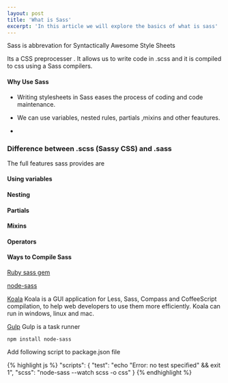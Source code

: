 ```yaml
---
layout: post
title: 'What is Sass'
excerpt: 'In this article we will explore the basics of what is sass'
---
```

Sass is abbrevation for Syntactically Awesome Style Sheets

Its a CSS preprocesser . It allows us to write code in .scss and it is compiled to css using a Sass compilers.

#### Why Use Sass

+ Writing stylesheets in Sass eases the process of coding and code maintenance.

+ We can use variables, nested rules, partials ,mixins and other feautures.
+ 

### Difference between .scss (Sassy CSS) and .sass

The full features sass provides are 

#### Using variables
#### Nesting
#### Partials
#### Mixins
#### Operators

#### Ways to Compile Sass

 [Ruby sass gem]('https://www.taniarascia.com/learn-sass-now/')

[node-sass]('https://medium.com/@brianhan/watch-compile-your-sass-with-npm-9ba2b878415b')

[Koala]('http://koala-app.com/')
Koala is a GUI application for Less, Sass, Compass and CoffeeScript compilation, to help web developers to use them more efficiently. Koala can run in windows, linux and mac.

[Gulp]('https://css-tricks.com/gulp-for-beginners/')
Gulp is a task runner 


`npm install node-sass`

Add following script to package.json file

{% highlight js %}
"scripts": {
  "test": "echo \"Error: no test specified\" && exit 1",
  "scss": "node-sass --watch scss -o css"
}
{% endhighlight %}